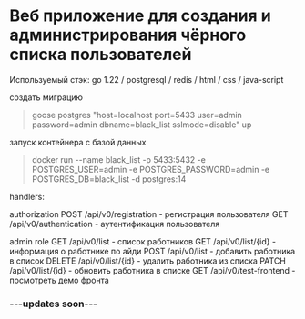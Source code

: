 # Веб приложение для создания и администрирования чёрного списка пользователей

Используемый стэк: go 1.22 / postgresql / redis / html / css / java-script

создать миграцию
> goose postgres "host=localhost port=5433 user=admin password=admin dbname=black_list sslmode=disable" up 
> 

запуск контейнера с базой данных
> docker run --name black_list -p 5433:5432 -e POSTGRES_USER=admin -e POSTGRES_PASSWORD=admin -e POSTGRES_DB=black_list -d postgres:14
> 

handlers:

authorization
    	POST /api/v0/registration - регистрация пользователя
    	GET /api/v0/authentication - аутентификация пользователя

admin role
    	GET /api/v0/list - список работников
	GET /api/v0/list/{id} - информация о работнике по айди
	POST /api/v0/list - добавить работника в список
	DELETE /api/v0/list/{id} - удалить работника из списка
	PATCH /api/v0/list/{id} - обновить работника в списке
	GET /api/v0/test-frontend - посмотреть демо фронта  

### ---updates soon---

